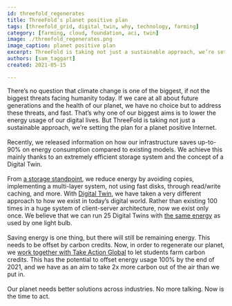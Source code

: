 ```yaml
---
id: threefold_regenerates
title: ThreeFold’s planet positive plan
tags: [threefold_grid, digital_twin, why, technology, farming]
category: [farming, cloud, foundation, aci, twin]
image: ./threefold_regenerates.png
image_caption: planet positive plan
excerpt: ThreeFold is taking not just a sustainable approach, we’re setting the plan for a planet positive Internet.
authors: [sam_taggart]
created: 2021-05-15

---
```

There’s no question that climate change is one of the biggest, if not the biggest threats facing humanity today. If we care at all about future generations and the health of our planet, we have no choice but to address these threats, and fast. That’s why one of our biggest aims is to lower the energy usage of our digital lives. But ThreeFold is taking not just a sustainable approach, we’re setting the plan for a planet positive Internet.
<br/>
<br/>
Recently, we released information on how our infrastructure saves up-to-90% on energy consumption compared to existing models. We achieve this mainly thanks to an extremely efficient storage system and the concept of a Digital Twin.
<br/>
<br/>
From [a storage standpoint](https://wiki.threefold.io/#/threefold__energy_savings_storage), we reduce energy by avoiding copies, implementing a multi-layer system, not using fast disks, through read/write caching, and more. With [Digital Twin](https://wiki.threefold.io/#/threefold__energy_savings_digital_twin), we have taken a very different approach to how we exist in today’s digital world. Rather than existing 100 times in a huge system of client-server architecture, now we exist only once. We believe that we can run 25 Digital Twins with [the same energy](https://wiki.threefold.io/#/threefold__bulb_comparison_twin) as used by one light bulb.
<br/>
<br/>
Saving energy is one thing, but there will still be remaining energy. This needs to be offset by carbon credits. Now, in order to regenerate our planet, we [work together with Take Action Global](https://wiki.threefold.io/#/threefold__carbon_negative) to let students farm carbon credits. This has the potential to offset energy usage 100% by the end of 2021, and we have as an aim to take 2x more carbon out of the air than we put in.
<br/>
<br/>
Our planet needs better solutions across industries. No more talking. Now is the time to act.
